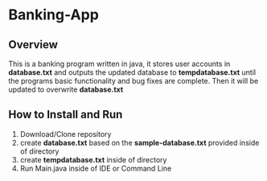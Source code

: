 # Banking-App

## Overview
This is a banking program written in java, it stores user accounts in __database.txt__ and outputs the updated database to __tempdatabase.txt__
until the programs basic functionality and bug fixes are complete. Then it will
be updated to overwrite __database.txt__

## How to Install and Run
1. Download/Clone repository
2. create __database.txt__ based on the __sample-database.txt__ provided inside of directory
3. create __tempdatabase.txt__ inside of directory
4. Run Main.java inside of IDE or Command Line
